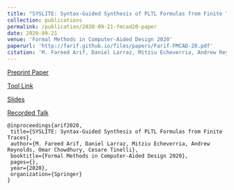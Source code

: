 ```yaml
---
title: "SYSLITE: Syntax-Guided Synthesis of PLTL Formulas from Finite Traces"
collection: publications
permalink: /publication/2020-09-21-fmcad20-paper
date: 2020-09-21
venue: 'Formal Methods in Computer-Aided Design 2020'
paperurl: 'http://farif.github.io/files/papers/Farif-FMCAD-20.pdf'
citation: 'M. Fareed Arif, Daniel Larraz, Mitziu Echeverria, Andrew Reynolds, Omar Chowdhury and Cesare Tinelli, <b>FMCAD 2020</b>'
---
```


<a href='https://github.com/CLC-UIowa/SySLite/blob/master/tech-report.pdf'>Preprint Paper</a>

<a href='https://github.com/CLC-UIowa/SySLite'>Tool Link</a>

<a href='https://iowa-my.sharepoint.com/:p:/g/personal/marif_uiowa_edu/Ec7EDSSCXgdLrMuzikmR99IBe3IH9d2nGF_7mvUkakvwMg?e=NlarZm'>Slides</a>

<a href='https://www.loom.com/share/29fde3b1bd1c4de081d4df450ad0d9c6'>Recorded Talk</a>

 ~~~ 
 @inproceedings{arif2020,
  title={SYSLITE: Syntax-Guided Synthesis of PLTL Formulas from Finite Traces},
  author={M. Fareed Arif, Daniel Larraz, Mitziu Echeverria, Andrew Reynolds, Omar Chowdhury, Cesare Tinelli},
  booktitle={Formal Methods in Computer-Aided Design 2020},
  pages={},
  year={2020},
  organization={Springer}
}
 ~~~ 